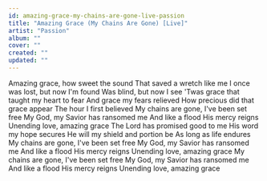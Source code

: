 ```yaml
---
id: amazing-grace-my-chains-are-gone-live-passion
title: "Amazing Grace (My Chains Are Gone) [Live]"
artist: "Passion"
album: ""
cover: ""
created: ""
updated: ""
---
```


Amazing grace, how sweet the sound
That saved a wretch like me
I once was lost, but now I'm found
Was blind, but now I see
'Twas grace that taught my heart to fear
And grace my fears relieved
How precious did that grace appear
The hour I first believed
My chains are gone, I've been set free
My God, my Savior has ransomed me
And like a flood His mercy reigns
Unending love, amazing grace
The Lord has promised good to me
His word my hope secures
He will my shield and portion be
As long as life endures
My chains are gone, I've been set free
My God, my Savior has ransomed me
And like a flood His mercy reigns
Unending love, amazing grace
My chains are gone, I've been set free
My God, my Savior has ransomed me
And like a flood His mercy reigns
Unending love, amazing grace